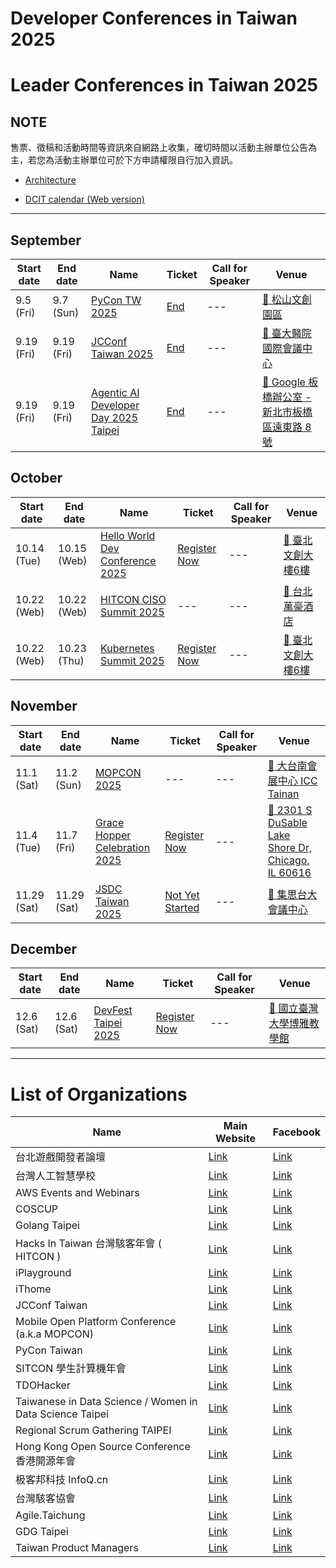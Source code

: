 # Developer Conferences in Taiwan 2025

# Leader Conferences in Taiwan 2025

## NOTE


售票、徵稿和活動時間等資訊來自網路上收集，確切時間以活動主辦單位公告為主，若您為活動主辦單位可於下方申請權限自行加入資訊。


 - [Architecture](https://github.com/IvanWei/developer-conferences-in-taiwan/wiki)
    
 - [DCIT calendar (Web version)](https://dcit.ivanwei.co/)
    

---

## September

| Start date | End date | Name | Ticket | Call for Speaker | Venue |
| ---------- | -------- | ---- | ------ | ---------------- | ----- |
| 9.5 (Fri) | 9.7 (Sun) | [PyCon TW 2025](https://tw.pycon.org/2025) | [End](https://tw.pycon.org/2025/zh-hant/registration/tickets) | --- | [🛵 松山文創園區](https://maps.google.com/?q=%E6%9D%BE%E5%B1%B1%E6%96%87%E5%89%B5%E5%9C%92%E5%8D%80) |
| 9.19 (Fri) | 9.19 (Fri) | [JCConf Taiwan 2025](https://jcconf.tw/2025/) | [End](https://twjug.kktix.cc/events/jcconf-2025) | --- | [🛵 臺大醫院國際會議中心](https://maps.google.com/?q=%E8%87%BA%E5%A4%A7%E9%86%AB%E9%99%A2%E5%9C%8B%E9%9A%9B%E6%9C%83%E8%AD%B0%E4%B8%AD%E5%BF%83) |
| 9.19 (Fri) | 9.19 (Fri) | [Agentic AI Developer Day 2025 Taipei](https://gdg.community.dev/events/details/google-gdg-taipei-presents-agentic-ai-developer-day-2025-taipei/) | [End](https://gdg.community.dev/events/details/google-gdg-taipei-presents-agentic-ai-developer-day-2025-taipei/) | --- | [🛵 Google 板橋辦公室 -  新北市板橋區遠東路 8 號](https://maps.google.com/?q=Google%20%E6%9D%BF%E6%A9%8B%E8%BE%A6%E5%85%AC%E5%AE%A4%20-%20%20%E6%96%B0%E5%8C%97%E5%B8%82%E6%9D%BF%E6%A9%8B%E5%8D%80%E9%81%A0%E6%9D%B1%E8%B7%AF%208%20%E8%99%9F) |

## October

| Start date | End date | Name | Ticket | Call for Speaker | Venue |
| ---------- | -------- | ---- | ------ | ---------------- | ----- |
| 10.14 (Tue) | 10.15 (Web) | [Hello World Dev Conference 2025](https://hwdc.ithome.com.tw/2025) | [Register Now](https://hwdc.ithome.com.tw/2025/ticket) | --- | [🛵 臺北文創大樓6樓](https://maps.google.com/?q=%E8%87%BA%E5%8C%97%E6%96%87%E5%89%B5%E5%A4%A7%E6%A8%936%E6%A8%93) |
| 10.22 (Web) | 10.22 (Web) | [HITCON CISO Summit 2025](https://hitcon.org/2025/CISO/) | --- | --- | [🛵 台北萬豪酒店](https://maps.google.com/?q=%E5%8F%B0%E5%8C%97%E8%90%AC%E8%B1%AA%E9%85%92%E5%BA%97) |
| 10.22 (Web) | 10.23 (Thu) | [Kubernetes Summit 2025](https://k8s.ithome.com.tw) | [Register Now](https://k8s.ithome.com.tw/2025/ticket) | --- | [🛵 臺北文創大樓6樓](https://maps.google.com/?q=%E8%87%BA%E5%8C%97%E6%96%87%E5%89%B5%E5%A4%A7%E6%A8%936%E6%A8%93) |

## November

| Start date | End date | Name | Ticket | Call for Speaker | Venue |
| ---------- | -------- | ---- | ------ | ---------------- | ----- |
| 11.1 (Sat) | 11.2 (Sun) | [MOPCON 2025](https://mopcon.org/) | --- | --- | [🛵 大台南會展中心 ICC Tainan](https://maps.google.com/?q=%E5%A4%A7%E5%8F%B0%E5%8D%97%E6%9C%83%E5%B1%95%E4%B8%AD%E5%BF%83%20ICC%20Tainan) |
| 11.4 (Tue) | 11.7 (Fri) | [Grace Hopper Celebration 2025](https://ghc.anitab.org/) | [Register Now](https://ghc.anitab.org/pricing) | --- | [🛫 2301 S DuSable Lake Shore Dr, Chicago, IL 60616](https://maps.google.com/?q=2301%20S%20DuSable%20Lake%20Shore%20Dr,%20Chicago,%20IL%2060616) |
| 11.29 (Sat) | 11.29 (Sat) | [JSDC Taiwan 2025](https://2025.jsdc.tw/) | [Not Yet Started](https://www.accupass.com/event/2502120331361203456643) | --- | [🛵 集思台大會議中心](https://maps.google.com/?q=%E9%9B%86%E6%80%9D%E5%8F%B0%E5%A4%A7%E6%9C%83%E8%AD%B0%E4%B8%AD%E5%BF%83) |

## December

| Start date | End date | Name | Ticket | Call for Speaker | Venue |
| ---------- | -------- | ---- | ------ | ---------------- | ----- |
| 12.6 (Sat) | 12.6 (Sat) | [DevFest Taipei 2025](https://gdg.community.dev/events/details/google-gdg-taipei-presents-devfest-taipei-2025/cohost-gdg-taipei) | [Register Now](https://gdg.community.dev/events/details/google-gdg-taipei-presents-devfest-taipei-2025/cohost-gdg-taipei) | --- | [🛵 國立臺灣大學博雅教學館](https://maps.google.com/?q=%E5%9C%8B%E7%AB%8B%E8%87%BA%E7%81%A3%E5%A4%A7%E5%AD%B8%E5%8D%9A%E9%9B%85%E6%95%99%E5%AD%B8%E9%A4%A8) |

---

# List of Organizations

| Name | Main Website | Facebook |
| ---- | ------------ | -------- |
| 台北遊戲開發者論壇 | [Link](https://tgdf.tw/) | [Link](https://www.facebook.com/TGDF.Official/) |
| 台灣人工智慧學校 | [Link](https://aiacademy.tw/) | [Link](https://www.facebook.com/aiacademy.tw/) |
| AWS Events and Webinars | [Link](https://aws.amazon.com/events) | [Link](https://www.facebook.com/amazonwebservices) |
| COSCUP | [Link](https://coscup.org/) | [Link](https://www.facebook.com/coscup/) |
| Golang Taipei | [Link](https://www.meetup.com/golang-taipei-meetup) | [Link](https://www.facebook.com/groups/269001993248363) |
| Hacks In Taiwan 台灣駭客年會 ( HITCON ) | [Link](https://hitcon.org/) | [Link](https://www.facebook.com/HITCON) |
| iPlayground | [Link](https://iplayground.io/) | [Link](https://www.facebook.com/theiPlayground) |
| iThome | [Link](https://www.ithome.com.tw/) | [Link](https://zh-tw.facebook.com/ithomeonline) |
| JCConf Taiwan | [Link](https://jcconf.tw/) | [Link](https://www.facebook.com/jcconf/) |
| Mobile Open Platform Conference (a.k.a MOPCON) | [Link](https://mopcon.org/) | [Link](https://zh-tw.facebook.com/mopcon/) |
| PyCon Taiwan | [Link](https://tw.pycon.org/) | [Link](https://zh-tw.facebook.com/pycontw/) |
| SITCON 學生計算機年會 | [Link](https://sitcon.org/) | [Link](https://sitcon.org/fb) |
| TDOHacker | [Link](http://tdohacker.org/) | [Link](https://www.facebook.com/tdohacker) |
| Taiwanese in Data Science / Women in Data Science Taipei | [Link](https://www.widstaipei.org/) | [Link](https://www.facebook.com/TWiDataScience/) |
| Regional Scrum Gathering TAIPEI | [Link](https://rsg.taipei/) | [Link](https://www.facebook.com/rsgtaipei) |
| Hong Kong Open Source Conference 香港開源年會 | [Link](https://hkoscon.org/) | [Link](https://www.facebook.com/hkoscon/) |
| 极客邦科技 InfoQ.cn | [Link](https://www.infoq.cn/) | [Link](https://weibo.com/p/1006061746173800/hom) |
| 台灣駭客協會 | [Link](https://hacker.org.tw/) | [Link](https://www.facebook.com/HackersInTaiwan) |
| Agile.Taichung | [Link](https://www.facebook.com/groups/Agile.Taichung/) | [Link](https://www.facebook.com/groups/Agile.Taichung/) |
| GDG Taipei | [Link](https://linktr.ee/gdg.taipei) | [Link](https://www.facebook.com/GDG.Taipei) |
| Taiwan Product Managers | [Link]() | [Link](https://www.facebook.com/groups/856286435717270) |
